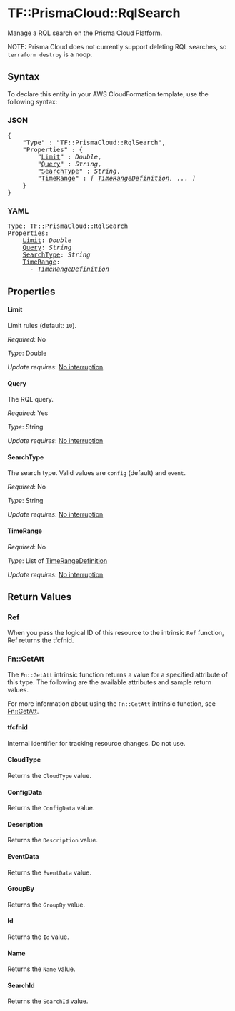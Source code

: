 # TF::PrismaCloud::RqlSearch

Manage a RQL search on the Prisma Cloud Platform.

NOTE:  Prisma Cloud does not currently support deleting RQL searches, so
`terraform destroy` is a noop.

## Syntax

To declare this entity in your AWS CloudFormation template, use the following syntax:

### JSON

<pre>
{
    "Type" : "TF::PrismaCloud::RqlSearch",
    "Properties" : {
        "<a href="#limit" title="Limit">Limit</a>" : <i>Double</i>,
        "<a href="#query" title="Query">Query</a>" : <i>String</i>,
        "<a href="#searchtype" title="SearchType">SearchType</a>" : <i>String</i>,
        "<a href="#timerange" title="TimeRange">TimeRange</a>" : <i>[ <a href="timerangedefinition.md">TimeRangeDefinition</a>, ... ]</i>
    }
}
</pre>

### YAML

<pre>
Type: TF::PrismaCloud::RqlSearch
Properties:
    <a href="#limit" title="Limit">Limit</a>: <i>Double</i>
    <a href="#query" title="Query">Query</a>: <i>String</i>
    <a href="#searchtype" title="SearchType">SearchType</a>: <i>String</i>
    <a href="#timerange" title="TimeRange">TimeRange</a>: <i>
      - <a href="timerangedefinition.md">TimeRangeDefinition</a></i>
</pre>

## Properties

#### Limit

Limit rules (default: `10`).

_Required_: No

_Type_: Double

_Update requires_: [No interruption](https://docs.aws.amazon.com/AWSCloudFormation/latest/UserGuide/using-cfn-updating-stacks-update-behaviors.html#update-no-interrupt)

#### Query

The RQL query.

_Required_: Yes

_Type_: String

_Update requires_: [No interruption](https://docs.aws.amazon.com/AWSCloudFormation/latest/UserGuide/using-cfn-updating-stacks-update-behaviors.html#update-no-interrupt)

#### SearchType

The search type.  Valid values are `config`
(default) and `event`.

_Required_: No

_Type_: String

_Update requires_: [No interruption](https://docs.aws.amazon.com/AWSCloudFormation/latest/UserGuide/using-cfn-updating-stacks-update-behaviors.html#update-no-interrupt)

#### TimeRange

_Required_: No

_Type_: List of <a href="timerangedefinition.md">TimeRangeDefinition</a>

_Update requires_: [No interruption](https://docs.aws.amazon.com/AWSCloudFormation/latest/UserGuide/using-cfn-updating-stacks-update-behaviors.html#update-no-interrupt)

## Return Values

### Ref

When you pass the logical ID of this resource to the intrinsic `Ref` function, Ref returns the tfcfnid.

### Fn::GetAtt

The `Fn::GetAtt` intrinsic function returns a value for a specified attribute of this type. The following are the available attributes and sample return values.

For more information about using the `Fn::GetAtt` intrinsic function, see [Fn::GetAtt](https://docs.aws.amazon.com/AWSCloudFormation/latest/UserGuide/intrinsic-function-reference-getatt.html).

#### tfcfnid

Internal identifier for tracking resource changes. Do not use.

#### CloudType

Returns the <code>CloudType</code> value.

#### ConfigData

Returns the <code>ConfigData</code> value.

#### Description

Returns the <code>Description</code> value.

#### EventData

Returns the <code>EventData</code> value.

#### GroupBy

Returns the <code>GroupBy</code> value.

#### Id

Returns the <code>Id</code> value.

#### Name

Returns the <code>Name</code> value.

#### SearchId

Returns the <code>SearchId</code> value.

